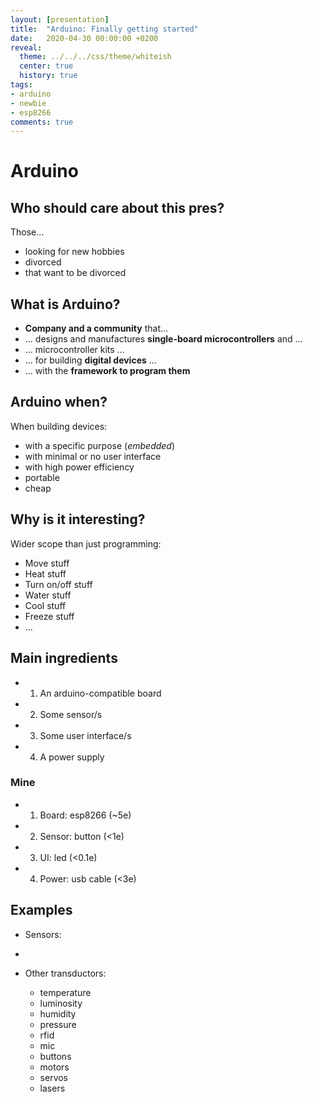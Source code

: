 ```yaml
---
layout: [presentation]
title:  "Arduino: Finally getting started"
date:   2020-04-30 00:00:00 +0200
reveal:
  theme: ../../../css/theme/whiteish
  center: true
  history: true
tags:
- arduino 
- newbie
- esp8266
comments: true
---
```


# Arduino

<!--slide-down-->

## Who should care about this pres?

Those...

- looking for new hobbies
- divorced
- that want to be divorced

<!--slide-down-->

## What is Arduino?

- **Company and a community** that...
- ... designs and manufactures **single-board microcontrollers** and ...
- ... microcontroller kits ...
- ... for building **digital devices** ...
- ... with the **framework to program them**

<!--slide-next-->

## Arduino when?

When building devices:

- with a specific purpose (_embedded_)
- with minimal or no user interface
- with high power efficiency
- portable
- cheap 

## Why is it interesting?

Wider scope than just programming: 
  - Move stuff
  - Heat stuff
  - Turn on/off stuff
  - Water stuff
  - Cool stuff
  - Freeze stuff
  - ...

## Main ingredients

- 1. An arduino-compatible board
- 2. Some sensor/s
- 3. Some user interface/s
- 4. A power supply

### Mine

- 1. Board: esp8266 (~5e)
- 2. Sensor: button (<1e)
- 3. UI: led (<0.1e)
- 4. Power: usb cable (<3e)


## Examples



<!--slide-down-->

- Sensors:
- 

- Other transductors: 
  - temperature
  - luminosity
  - humidity
  - pressure
  - rfid
  - mic
  - buttons
  - motors
  - servos
  - lasers

<!--slide-down-->

<!--more-->
 
<!--slide-down-->

